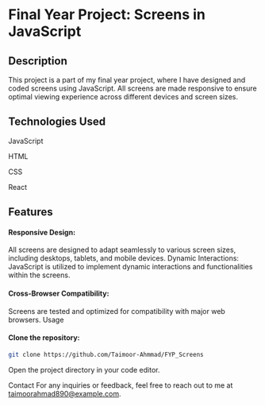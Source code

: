# Final Year Project: Screens in JavaScript
## Description
This project is a part of my final year project, where I have designed and coded screens using JavaScript. All screens are made responsive to ensure optimal viewing experience across different devices and screen sizes.

## Technologies Used
JavaScript

HTML

CSS

React 

## Features

#### Responsive Design:

 All screens are designed to adapt seamlessly to various screen sizes, including desktops, tablets, and mobile devices.
Dynamic Interactions: JavaScript is utilized to implement dynamic interactions and functionalities within the screens.

#### Cross-Browser Compatibility: 

Screens are tested and optimized for compatibility with major web browsers.
Usage
#### Clone the repository: 
```bash
git clone https://github.com/Taimoor-Ahmmad/FYP_Screens

```
Open the project directory in your code editor.



Contact
For any inquiries or feedback, feel free to reach out to me at taimoorahmad890@example.com.
